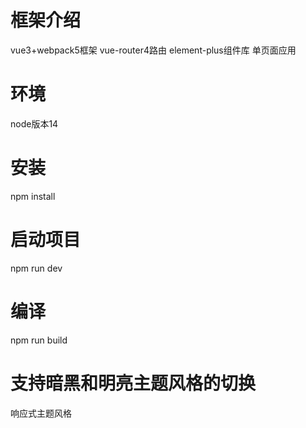 <!--
 * @Author: qianhua.xiong
-->
# 框架介绍
vue3+webpack5框架
vue-router4路由
element-plus组件库
单页面应用
# 环境
node版本14
# 安装
npm install
# 启动项目
npm run dev
# 编译
npm run build
# 支持暗黑和明亮主题风格的切换
响应式主题风格